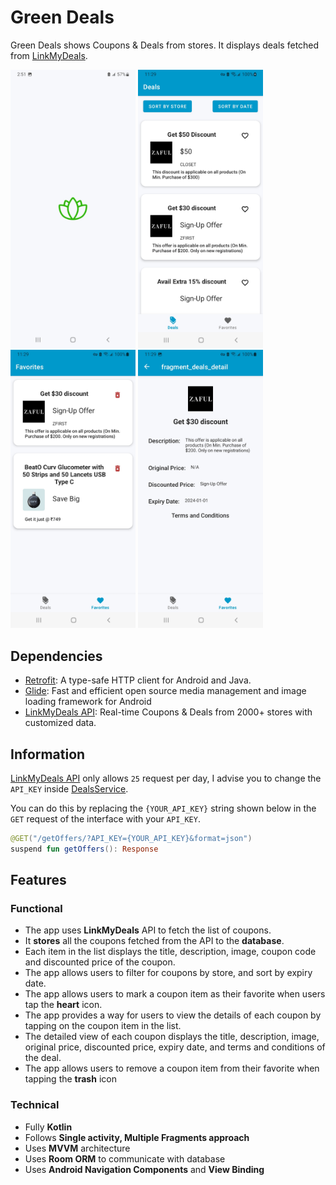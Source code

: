 # Green Deals

Green Deals shows Coupons & Deals from stores. It displays deals fetched from [LinkMyDeals](https://linkmydeals.com/).

<p float="left">
  <img src="/images/SplashScreen.jpg" width="200" />
  <img src="/images/DealsPage.jpg" width="200" />
  <img src="/images/FavoritesPage.jpg" width="200" />
  <img src="/images/DetailsPage.jpg" width="200" />
</p>

## Dependencies

- [Retrofit](https://github.com/square/retrofit): A type-safe HTTP client for Android and Java.
- [Glide](https://github.com/bumptech/glide): Fast and efficient open source media management and image loading framework for Android
- [LinkMyDeals API](https://linkmydeals.com/): Real-time Coupons & Deals from 2000+ stores with customized data.

## Information

[LinkMyDeals API](https://linkmydeals.com/) only allows `25` request per day, I advise you to change the `API_KEY`
inside [DealsService](app/src/main/java/com/kidusmichaelworku/greendeals/services/DealsService.kt).

You can do this by replacing the `{YOUR_API_KEY}` string shown below in the `GET` request of the interface with your `API_KEY`.

```kotlin
@GET("/getOffers/?API_KEY={YOUR_API_KEY}&format=json")
suspend fun getOffers(): Response
```

## Features

### Functional
- The app uses **LinkMyDeals** API to fetch the list of coupons.
- It **stores** all the coupons fetched from the API to the **database**.
- Each item in the list displays the title, description, image, coupon code and discounted price of the coupon.
- The app allows users to filter for coupons by store, and sort by expiry date.
- The app allows users to mark a coupon item as their favorite when users tap the **heart** icon.
- The app provides a way for users to view the details of each coupon by tapping on the coupon item in the list.
- The detailed view of each coupon displays the title, description, image, original price, discounted price, expiry date, and terms and conditions of the deal.
- The app allows users to remove a coupon item from their favorite when tapping the **trash** icon

### Technical
- Fully **Kotlin**
- Follows **Single activity, Multiple Fragments approach**
- Uses **MVVM** architecture
- Uses **Room ORM** to communicate with database
- Uses **Android Navigation Components** and **View Binding**
